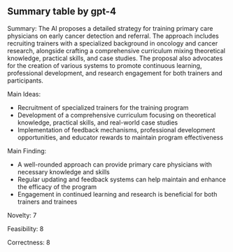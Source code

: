 ## Summary table by gpt-4
Summary: 
The AI proposes a detailed strategy for training primary care physicians on early cancer detection and referral. The approach includes recruiting trainers with a specialized background in oncology and cancer research, alongside crafting a comprehensive curriculum mixing theoretical knowledge, practical skills, and case studies. The proposal also advocates for the creation of various systems to promote continuous learning, professional development, and research engagement for both trainers and participants.

Main Ideas: 
- Recruitment of specialized trainers for the training program
- Development of a comprehensive curriculum focusing on theoretical knowledge, practical skills, and real-world case studies
- Implementation of feedback mechanisms, professional development opportunities, and educator rewards to maintain program effectiveness 

Main Finding: 
- A well-rounded approach can provide primary care physicians with necessary knowledge and skills
- Regular updating and feedback systems can help maintain and enhance the efficacy of the program 
- Engagement in continued learning and research is beneficial for both trainers and trainees 

Novelty: 7

Feasibility: 8

Correctness: 8